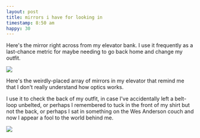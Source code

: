 ```yaml
---
layout: post
title: mirrors i have for looking in
timestamp: 8:50 am
happy: 30
---
```


Here's the mirror right across from my elevator bank. I use it frequently as a last-chance metric for maybe needing to go back home and change my outfit.

![](http://blog.jordan.matelsky.com/photo-journal/images/IMG_0059.jpg)

Here's the weirdly-placed array of mirrors in my elevator that remind me that I don't really understand how optics works.

I use it to check the back of my outfit, in case I've accidentally left a belt-loop unbelted, or perhaps I remembered to tuck in the front of my shirt but not the back, or perhaps I sat in something on the Wes Anderson couch and now I appear a fool to the world behind me.

![](http://blog.jordan.matelsky.com/photo-journal/images/IMG_0061.jpg)
